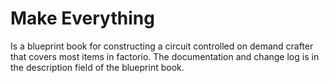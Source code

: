 # Make Everything

  Is a blueprint book for constructing a circuit controlled on demand crafter that covers most items in factorio.  The documentation and change log is in the description field of the blueprint book.